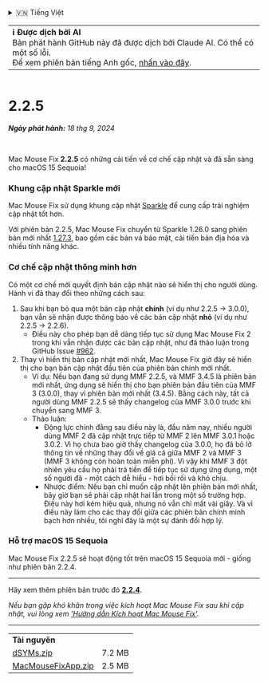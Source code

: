<details>
<summary>🇻🇳 Tiếng Việt</summary>

[🇬🇧 English (GitHub)](https://github.com/noah-nuebling/mac-mouse-fix/releases/tag/2.2.5)\
[🇦🇩 Català](https://redirect.macmousefix.com/?target=mmf-release&tag=2.2.5&locale=ca)\
[🇩🇪 Deutsch](https://redirect.macmousefix.com/?target=mmf-release&tag=2.2.5&locale=de)\
[🇪🇸 Español](https://redirect.macmousefix.com/?target=mmf-release&tag=2.2.5&locale=es)\
[🇫🇷 Français](https://redirect.macmousefix.com/?target=mmf-release&tag=2.2.5&locale=fr)\
[🇮🇩 Indonesia](https://redirect.macmousefix.com/?target=mmf-release&tag=2.2.5&locale=id)\
[🇮🇹 Italiano](https://redirect.macmousefix.com/?target=mmf-release&tag=2.2.5&locale=it)\
[🇭🇺 Magyar](https://redirect.macmousefix.com/?target=mmf-release&tag=2.2.5&locale=hu)\
[🇳🇱 Nederlands](https://redirect.macmousefix.com/?target=mmf-release&tag=2.2.5&locale=nl)\
[🇵🇱 Polski](https://redirect.macmousefix.com/?target=mmf-release&tag=2.2.5&locale=pl)\
[🇧🇷 Português (Brasil)](https://redirect.macmousefix.com/?target=mmf-release&tag=2.2.5&locale=pt-BR)\
[🇵🇹 Português (Portugal)](https://redirect.macmousefix.com/?target=mmf-release&tag=2.2.5&locale=pt-PT)\
[🇷🇴 Română](https://redirect.macmousefix.com/?target=mmf-release&tag=2.2.5&locale=ro)\
[🇸🇪 Svenska](https://redirect.macmousefix.com/?target=mmf-release&tag=2.2.5&locale=sv)\
**🇻🇳 Tiếng Việt**\
[🇹🇷 Türkçe](https://redirect.macmousefix.com/?target=mmf-release&tag=2.2.5&locale=tr)\
[🇨🇿 Čeština](https://redirect.macmousefix.com/?target=mmf-release&tag=2.2.5&locale=cs)\
[🇬🇷 Ελληνικά](https://redirect.macmousefix.com/?target=mmf-release&tag=2.2.5&locale=el)\
[🇷🇺 Русский](https://redirect.macmousefix.com/?target=mmf-release&tag=2.2.5&locale=ru)\
[🇺🇦 Українська](https://redirect.macmousefix.com/?target=mmf-release&tag=2.2.5&locale=uk)\
[🇮🇱 עברית](https://redirect.macmousefix.com/?target=mmf-release&tag=2.2.5&locale=he)\
[🇸🇦 العربية](https://redirect.macmousefix.com/?target=mmf-release&tag=2.2.5&locale=ar)\
[🇮🇳 हिन्दी](https://redirect.macmousefix.com/?target=mmf-release&tag=2.2.5&locale=hi)\
[🇹🇭 ไทย](https://redirect.macmousefix.com/?target=mmf-release&tag=2.2.5&locale=th)\
[🇨🇳 中文 (简体)](https://redirect.macmousefix.com/?target=mmf-release&tag=2.2.5&locale=zh-Hans)\
[🇨🇳 中文 (繁體)](https://redirect.macmousefix.com/?target=mmf-release&tag=2.2.5&locale=zh-Hant)\
[🇭🇰 中文（香港)](https://redirect.macmousefix.com/?target=mmf-release&tag=2.2.5&locale=zh-HK)\
[🇯🇵 日本語](https://redirect.macmousefix.com/?target=mmf-release&tag=2.2.5&locale=ja)\
[🇰🇷 한국어](https://redirect.macmousefix.com/?target=mmf-release&tag=2.2.5&locale=ko)\
[Help translate Mac Mouse Fix to different languages!](https://github.com/noah-nuebling/mac-mouse-fix/discussions/731)
</details>
<table align=><td>
<b>ℹ️ Được dịch bởi AI</b><br>
Bản phát hành GitHub này đã được dịch bởi Claude AI. Có thể có một số lỗi.<br>
Để xem phiên bản tiếng Anh gốc, <a href="https://github.com/noah-nuebling/mac-mouse-fix/releases/tag/2.2.5">nhấn vào đây</a>.
</td></table>

<table></table>

# 2.2.5
***Ngày phát hành:** 18 thg 9, 2024*

<br>

Mac Mouse Fix **2.2.5** có những cải tiến về cơ chế cập nhật và đã sẵn sàng cho macOS 15 Sequoia!

### Khung cập nhật Sparkle mới

Mac Mouse Fix sử dụng khung cập nhật [Sparkle](https://sparkle-project.org/) để cung cấp trải nghiệm cập nhật tốt hơn.

Với phiên bản 2.2.5, Mac Mouse Fix chuyển từ Sparkle 1.26.0 sang phiên bản mới nhất [1.27.3](https://github.com/sparkle-project/Sparkle/releases/tag/1.27.3), bao gồm các bản vá bảo mật, cải tiến bản địa hóa và nhiều tính năng khác.

### Cơ chế cập nhật thông minh hơn

Có một cơ chế mới quyết định bản cập nhật nào sẽ hiển thị cho người dùng. Hành vi đã thay đổi theo những cách sau:

1. Sau khi bạn bỏ qua một bản cập nhật **chính** (ví dụ như 2.2.5 -> 3.0.0), bạn vẫn sẽ nhận được thông báo về các bản cập nhật **nhỏ** (ví dụ như 2.2.5 -> 2.2.6).
    - Điều này cho phép bạn dễ dàng tiếp tục sử dụng Mac Mouse Fix 2 trong khi vẫn nhận được các bản cập nhật, như đã thảo luận trong GitHub Issue [#962](https://github.com/noah-nuebling/mac-mouse-fix/issues/962).
2. Thay vì hiển thị bản cập nhật mới nhất, Mac Mouse Fix giờ đây sẽ hiển thị cho bạn bản cập nhật đầu tiên của phiên bản chính mới nhất.
    - Ví dụ: Nếu bạn đang sử dụng MMF 2.2.5, và MMF 3.4.5 là phiên bản mới nhất, ứng dụng sẽ hiển thị cho bạn phiên bản đầu tiên của MMF 3 (3.0.0), thay vì phiên bản mới nhất (3.4.5). Bằng cách này, tất cả người dùng MMF 2.2.5 sẽ thấy changelog của MMF 3.0.0 trước khi chuyển sang MMF 3.
    - Thảo luận:
        - Động lực chính đằng sau điều này là, đầu năm nay, nhiều người dùng MMF 2 đã cập nhật trực tiếp từ MMF 2 lên MMF 3.0.1 hoặc 3.0.2. Vì họ chưa bao giờ thấy changelog của 3.0.0, họ đã bỏ lỡ thông tin về những thay đổi về giá cả giữa MMF 2 và MMF 3 (MMF 3 không còn hoàn toàn miễn phí). Vì vậy khi MMF 3 đột nhiên yêu cầu họ phải trả tiền để tiếp tục sử dụng ứng dụng, một số người đã - một cách dễ hiểu - hơi bối rối và khó chịu.
        - Nhược điểm: Nếu bạn chỉ muốn cập nhật lên phiên bản mới nhất, bây giờ bạn sẽ phải cập nhật hai lần trong một số trường hợp. Điều này hơi kém hiệu quả, nhưng nó vẫn chỉ mất vài giây. Và vì điều này làm cho các thay đổi giữa các phiên bản chính minh bạch hơn nhiều, tôi nghĩ đây là một sự đánh đổi hợp lý.

### Hỗ trợ macOS 15 Sequoia

Mac Mouse Fix 2.2.5 sẽ hoạt động tốt trên macOS 15 Sequoia mới - giống như phiên bản 2.2.4.

---

Hãy xem thêm phiên bản trước đó [**2.2.4**](https://redirect.macmousefix.com/?target=mmf-release&tag=2.2.4&locale=vi).

*Nếu bạn gặp khó khăn trong việc kích hoạt Mac Mouse Fix sau khi cập nhật, vui lòng xem ['Hướng dẫn Kích hoạt Mac Mouse Fix'](https://github.com/noah-nuebling/mac-mouse-fix/discussions/861).*

---

<table align="start">
<tr>
    <td colspan=2>
        <b>Tài nguyên</b>
    </td>
</tr>
<tr>
    <td><a href="https://github.com/noah-nuebling/mac-mouse-fix/releases/download/2.2.5/dSYMs.zip">dSYMs.zip</a></td>
    <td>7.2 MB</td>
</tr>
<tr>
    <td><a href="https://github.com/noah-nuebling/mac-mouse-fix/releases/download/2.2.5/MacMouseFixApp.zip">MacMouseFixApp.zip</a></td>
    <td>2.5 MB</td>
</tr>
</table>